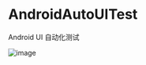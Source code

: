 # AndroidAutoUITest
Android UI 自动化测试

![image](https://github.com/qq877693928/AndroidAutoUITest/blob/main/screenshot/Record_2023-07-08-21-32-36.gif)
